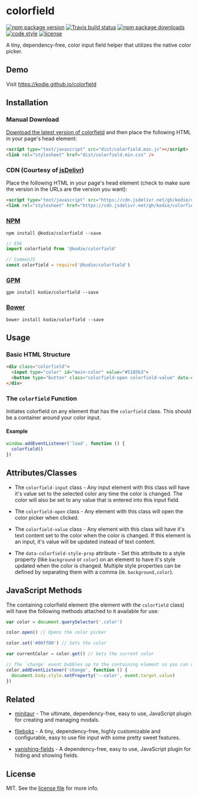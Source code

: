 # colorfield

[![npm package version](https://img.shields.io/npm/v/@kodie/colorfield.svg?style=flat-square)](https://www.npmjs.com/package/@kodie/colorfield)
[![Travis build status](https://img.shields.io/travis/com/kodie/colorfield.svg?style=flat-square)](https://travis-ci.com/kodie/colorfield)
[![npm package downloads](https://img.shields.io/npm/dt/@kodie/colorfield.svg?style=flat-square)](https://www.npmjs.com/package/@kodie/colorfield)
[![code style](https://img.shields.io/badge/code_style-standard-yellow.svg?style=flat-square)](https://github.com/standard/standard)
[![license](https://img.shields.io/github/license/kodie/colorfield.svg?style=flat-square)](license.md)

A tiny, dependency-free, color input field helper that utilizes the native color picker.


## Demo

Visit https://kodie.github.io/colorfield


## Installation


### Manual Download

[Download the latest version of colorfield](https://github.com/kodie/colorfield/archive/refs/heads/main.zip) and then place the following HTML in your page's head element:

```html
<script type="text/javascript" src="dist/colorfield.min.js"></script>
<link rel="stylesheet" href="dist/colorfield.min.css" />
```


### CDN (Courtesy of [jsDelivr](https://jsdelivr.com))

Place the following HTML in your page's head element (check to make sure the version in the URLs are the version you want):

```html
<script type="text/javascript" src="https://cdn.jsdelivr.net/gh/kodie/colorfield@0.0.2/dist/colorfield.min.js"></script>
<link rel="stylesheet" href="https://cdn.jsdelivr.net/gh/kodie/colorfield@0.0.2/dist/colorfield.min.css" />
```


### [NPM](https://npmjs.com)

```
npm install @kodie/colorfield --save
```

```js
// ES6
import colorfield from '@kodie/colorfield'

// CommonJS
const colorfield = require('@kodie/colorfield')
```


### [GPM](https://github.com/itsahappymedium/gpm)

```
gpm install kodie/colorfield --save
```


### [Bower](https://bower.io)

```
bower install kodie/colorfield --save
```


## Usage


### Basic HTML Structure

```html
<div class="colorfield">
  <input type="color" id="main-color" value="#5185b3">
  <button type="button" class="colorfield-open colorfield-value" data-colorfield-style-prop="background-color"></button>
</div>
```


### The `colorfield` Function

Initiates colorfield on any element that has the `colorfield` class. This should be a container around your color input.


#### Example

```js
window.addEventListener('load', function () {
  colorfield()
})
```


## Attributes/Classes

 * The `colorfield-input` class - Any input element with this class will have it's value set to the selected color any time the color is changed. The color will also be set to any value that is entered into this input field.

 * The `colorfield-open` class - Any element with this class will open the color picker when clicked.

 * The `colorfield-value` class - Any element with this class will have it's text content set to the color when the color is changed. If this element is an input, it's value will be updated instead of text content.

 * The `data-colorfield-style-prop` attribute - Set this attribute to a style property (like `background` or `color`) on an element to have it's style updated when the color is changed. Multiple style properties can be defined by separating them with a comma (ie. `background,color`).


## JavaScript Methods

The containing colorfield element (the element with the `colorfield` class) will have the following methods attached to it available for use:

```js
var color = document.querySelector('.color')

color.open() // Opens the color picker

color.set('#00ff00') // Sets the color

var currentColor = color.get() // Gets the current color

// The `change` event bubbles up to the containing element so you can detect changes like so:
color.addEventListener('change', function () {
  document.body.style.setProperty('--color', event.target.value)
})
```


## Related

 - [minitaur](https://github.com/kodie/minitaur) - The ultimate, dependency-free, easy to use, JavaScript plugin for creating and managing modals.

 - [filebokz](https://github.com/kodie/filebokz) - A tiny, dependency-free, highly customizable and configurable, easy to use file input with some pretty sweet features.

 - [vanishing-fields](https://github.com/kodie/vanishing-fields) - A dependency-free, easy to use, JavaScript plugin for hiding and showing fields.


## License

MIT. See the [license file](license.md) for more info.
